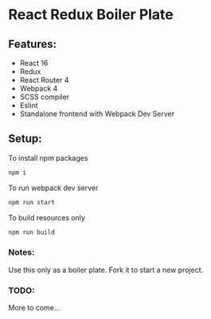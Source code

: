 
# React Redux Boiler Plate

## Features:
- React 16
- Redux
- React Router 4
- Webpack 4
- SCSS compiler
- Eslint
- Standalone frontend with Webpack Dev Server

## Setup:

To install npm packages
```javascript
npm i
```

To run webpack dev server
```javascript
npm run start
```

To build resources only
```javascript
npm run build
```

### Notes:

Use this only as a boiler plate. Fork it to start a new project.

### TODO:
More to come...
